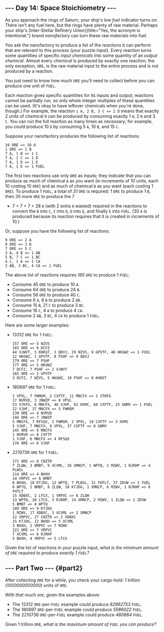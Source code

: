 \-\-- Day 14: Space Stoichiometry \-\--
---------------------------------------

As you approach the rings of Saturn, your ship\'s *low fuel* indicator
turns on. There isn\'t any fuel here, but the rings have plenty of raw
material. Perhaps your ship\'s [Inter-Stellar Refinery
Union]{title="Yes, the acronym is intentional."} brand *nanofactory* can
turn these raw materials into fuel.

You ask the nanofactory to produce a list of the *reactions* it can
perform that are relevant to this process (your puzzle input). Every
reaction turns some quantities of specific *input chemicals* into some
quantity of an *output chemical*. Almost every *chemical* is produced by
exactly one reaction; the only exception, `ORE`, is the raw material
input to the entire process and is not produced by a reaction.

You just need to know how much `ORE` you\'ll need to collect before you
can produce one unit of `FUEL`.

Each reaction gives specific quantities for its inputs and output;
reactions cannot be partially run, so only whole integer multiples of
these quantities can be used. (It\'s okay to have leftover chemicals
when you\'re done, though.) For example, the reaction
`1 A, 2 B, 3 C => 2 D` means that exactly 2 units of chemical `D` can be
produced by consuming exactly 1 `A`, 2 `B` and 3 `C`. You can run the
full reaction as many times as necessary; for example, you could produce
10 `D` by consuming 5 `A`, 10 `B`, and 15 `C`.

Suppose your nanofactory produces the following list of reactions:

    10 ORE => 10 A
    1 ORE => 1 B
    7 A, 1 B => 1 C
    7 A, 1 C => 1 D
    7 A, 1 D => 1 E
    7 A, 1 E => 1 FUEL

The first two reactions use only `ORE` as inputs; they indicate that you
can produce as much of chemical `A` as you want (in increments of 10
units, each 10 costing 10 `ORE`) and as much of chemical `B` as you want
(each costing 1 `ORE`). To produce 1 `FUEL`, a total of *31* `ORE` is
required: 1 `ORE` to produce 1 `B`, then 30 more `ORE` to produce the 7
+ 7 + 7 + 7 = 28 `A` (with 2 extra `A` wasted) required in the reactions
to convert the `B` into `C`, `C` into `D`, `D` into `E`, and finally `E`
into `FUEL`. (30 `A` is produced because its reaction requires that it
is created in increments of 10.)

Or, suppose you have the following list of reactions:

    9 ORE => 2 A
    8 ORE => 3 B
    7 ORE => 5 C
    3 A, 4 B => 1 AB
    5 B, 7 C => 1 BC
    4 C, 1 A => 1 CA
    2 AB, 3 BC, 4 CA => 1 FUEL

The above list of reactions requires *165* `ORE` to produce 1 `FUEL`:

-   Consume 45 `ORE` to produce 10 `A`.
-   Consume 64 `ORE` to produce 24 `B`.
-   Consume 56 `ORE` to produce 40 `C`.
-   Consume 6 `A`, 8 `B` to produce 2 `AB`.
-   Consume 15 `B`, 21 `C` to produce 3 `BC`.
-   Consume 16 `C`, 4 `A` to produce 4 `CA`.
-   Consume 2 `AB`, 3 `BC`, 4 `CA` to produce 1 `FUEL`.

Here are some larger examples:

-   *13312* `ORE` for 1 `FUEL`:

        157 ORE => 5 NZVS
        165 ORE => 6 DCFZ
        44 XJWVT, 5 KHKGT, 1 QDVJ, 29 NZVS, 9 GPVTF, 48 HKGWZ => 1 FUEL
        12 HKGWZ, 1 GPVTF, 8 PSHF => 9 QDVJ
        179 ORE => 7 PSHF
        177 ORE => 5 HKGWZ
        7 DCFZ, 7 PSHF => 2 XJWVT
        165 ORE => 2 GPVTF
        3 DCFZ, 7 NZVS, 5 HKGWZ, 10 PSHF => 8 KHKGT

-   *180697* `ORE` for 1 `FUEL`:

        2 VPVL, 7 FWMGM, 2 CXFTF, 11 MNCFX => 1 STKFG
        17 NVRVD, 3 JNWZP => 8 VPVL
        53 STKFG, 6 MNCFX, 46 VJHF, 81 HVMC, 68 CXFTF, 25 GNMV => 1 FUEL
        22 VJHF, 37 MNCFX => 5 FWMGM
        139 ORE => 4 NVRVD
        144 ORE => 7 JNWZP
        5 MNCFX, 7 RFSQX, 2 FWMGM, 2 VPVL, 19 CXFTF => 3 HVMC
        5 VJHF, 7 MNCFX, 9 VPVL, 37 CXFTF => 6 GNMV
        145 ORE => 6 MNCFX
        1 NVRVD => 8 CXFTF
        1 VJHF, 6 MNCFX => 4 RFSQX
        176 ORE => 6 VJHF

-   *2210736* `ORE` for 1 `FUEL`:

        171 ORE => 8 CNZTR
        7 ZLQW, 3 BMBT, 9 XCVML, 26 XMNCP, 1 WPTQ, 2 MZWV, 1 RJRHP => 4 PLWSL
        114 ORE => 4 BHXH
        14 VRPVC => 6 BMBT
        6 BHXH, 18 KTJDG, 12 WPTQ, 7 PLWSL, 31 FHTLT, 37 ZDVW => 1 FUEL
        6 WPTQ, 2 BMBT, 8 ZLQW, 18 KTJDG, 1 XMNCP, 6 MZWV, 1 RJRHP => 6 FHTLT
        15 XDBXC, 2 LTCX, 1 VRPVC => 6 ZLQW
        13 WPTQ, 10 LTCX, 3 RJRHP, 14 XMNCP, 2 MZWV, 1 ZLQW => 1 ZDVW
        5 BMBT => 4 WPTQ
        189 ORE => 9 KTJDG
        1 MZWV, 17 XDBXC, 3 XCVML => 2 XMNCP
        12 VRPVC, 27 CNZTR => 2 XDBXC
        15 KTJDG, 12 BHXH => 5 XCVML
        3 BHXH, 2 VRPVC => 7 MZWV
        121 ORE => 7 VRPVC
        7 XCVML => 6 RJRHP
        5 BHXH, 4 VRPVC => 5 LTCX

Given the list of reactions in your puzzle input, *what is the minimum
amount of `ORE` required to produce exactly 1 `FUEL`?*

\-\-- Part Two \-\-- {#part2}
--------------------

After collecting `ORE` for a while, you check your cargo hold: *1
trillion* (*1000000000000*) units of `ORE`.

*With that much ore*, given the examples above:

-   The 13312 `ORE`-per-`FUEL` example could produce *82892753* `FUEL`.
-   The 180697 `ORE`-per-`FUEL` example could produce *5586022* `FUEL`.
-   The 2210736 `ORE`-per-`FUEL` example could produce *460664* `FUEL`.

Given 1 trillion `ORE`, *what is the maximum amount of `FUEL` you can
produce?*
